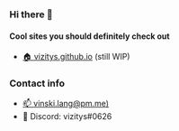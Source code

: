 ### Hi there 👋

#### Cool sites you should definitely check out
- [🏠 vizitys.github.io](https://vizitys.github.io) (still WIP)

### Contact info
- [📫 vinski.lang@pm.me)](mailto:vinski.lang@pm.me)
- 💬 Discord: vizitys#0626
